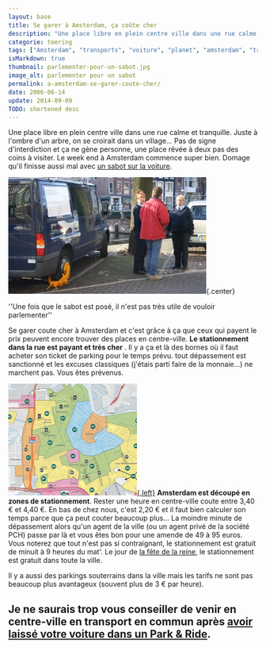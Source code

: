 ```yaml
---
layout: base
title: Se garer à Amsterdam, ça coûte cher
description: "Une place libre en plein centre ville dans une rue calme et tranquille. Juste à l'ombre d'un arbre, on se croirait dans un village... Pas de signe d'interdicti"
categorie: toering
tags: ["Amsterdam", "transports", "voiture", "planet", "amsterdam", "transports"]
isMarkdown: true
thumbnail: parlementer-pour-un-sabot.jpg
image_alt: parlementer pour un sabot
permalink: a-amsterdam-se-garer-coute-cher/
date: 2006-06-14
update: 2014-09-09
TODO: shortened desc
---
```


Une place libre en plein centre ville dans une rue calme et tranquille. Juste à l'ombre d'un arbre, on se croirait dans un village... Pas de signe d'interdiction et ça ne gène personne, une place rêvée à deux pas des coins à visiter. Le week end à Amsterdam commence super bien. Domage qu'il finisse aussi mal avec [un sabot sur la voiture](http://www.stadstoezicht.amsterdam.nl/live/index.jsp?nav=1964&loc=10880&det=1731).

![parlementer pour un sabot](parlementer-pour-un-sabot.jpg){.center}

''Une  fois que le sabot est posé, il n'est pas très utile de vouloir parlementer''

Se garer coute cher à Amsterdam et c'est grâce à ça que ceux qui payent le prix peuvent encore trouver des places en centre-ville. **Le stationnement dans la rue est payant et très cher** . Il y a ça et là des bornes où il faut acheter son ticket de parking pour le temps prévu. tout dépassement est sanctionné et les excuses classiques (j'étais parti faire de la monnaie...) ne marchent pas. Vous êtes prévenus.

[![Les zones de stationnement en 2008](2008-overzichtskaarten-stadstoez.png){.left}](http://meinamsterdam.nl/files/data/2008-overzichtskaarten_stadstoez.png)
**Amsterdam est découpé en zones de stationnement**. Rester une heure en centre-ville coute entre 3,40 € et 4,40 €. En bas de chez nous, c'est 2,20 € et il faut bien calculer son temps parce que ça peut couter beaucoup plus... La moindre minute de dépassement alors qu'un agent de la ville (ou un agent privé de la société PCH) passe par là et vous êtes bon pour une amende de 49 à 95 euros. Vous noterez que tout n'est pas si contraignant, le stationnement est gratuit de minuit à 9 heures du mat'. Le jour de [la fête de la reine](/?q=koninginnedag), le stationnement est gratuit dans toute la ville.

Il y a aussi des parkings souterrains dans la ville mais les tarifs ne sont pas beaucoup plus avantageux (souvent plus de 3 € par heure). 

Je ne saurais trop vous conseiller de venir en centre-ville en transport en commun après [avoir laissé votre voiture dans un Park & Ride](/pour-ceux-qui-viennent-nous-voir-en-voiture).
---
